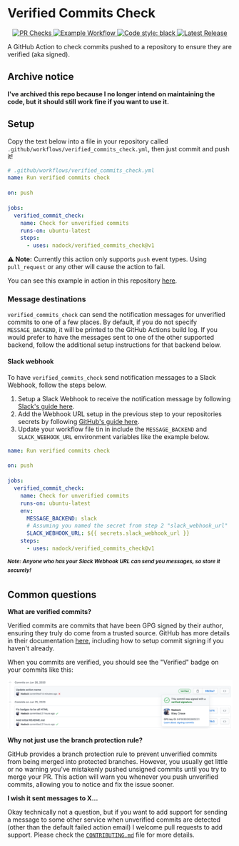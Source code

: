 <!-- markdownlint-disable MD033 -->
# Verified Commits Check

<!-- HTML here because we want centre alignment -->
<p align="center">
    <a href="https://github.com/Nadock/verified_commits_check/actions/workflows/pr_checks.yml">
        <img alt="PR Checks" src="https://github.com/Nadock/verified_commits_check/actions/workflows/pr_checks.yml/badge.svg">
    </a>
    <a href="https://github.com/Nadock/verified_commits_check/actions/workflows/example.yml">
        <img alt="Example Workflow" src="https://github.com/Nadock/verified_commits_check/actions/workflows/example.yml/badge.svg">
    </a>
    <a href="https://github.com/psf/black">
        <img alt="Code style: black" src="https://img.shields.io/badge/code%20style-black-000000.svg">
    </a>
    <a href="https://github.com/Nadock/verified_commits_check/releases">
      <img alt="Latest Release" src="https://img.shields.io/github/v/release/nadock/verified_commits_check?sort=semver">
    </a>
</p>

A GitHub Action to check commits pushed to a repository to ensure they are verified (aka signed).

## Archive notice

**I've archived this repo because I no longer intend on maintaining the code, but it should still work fine if you want to use it.**

## Setup

Copy the text below into a file in your repository called `.github/workflows/verified_commits_check.yml`, then just commit and push it!

```yaml
# .github/workflows/verified_commits_check.yml
name: Run verified commits check

on: push

jobs:
  verified_commit_check:
    name: Check for unverified commits
    runs-on: ubuntu-latest
    steps:
      - uses: nadock/verified_commits_check@v1
```

**:warning: Note:** Currently this action only supports `push` event types. Using `pull_request` or any other will cause the
action to fail.

You can see this example in action in this repository [here](https://github.com/nadock/verified_commits_check/actions?query=workflow%3A%22An+example+workflow%22).

### Message destinations

`verified_commits_check` can send the notification messages for unverified commits to one of a few places. By default, if you do not specify `MESSAGE_BACKEND`, it will be printed to the GitHub Actions build log. If you would prefer to have the messages sent to one of the other supported backend, follow the additional setup instructions for that backend below.

#### Slack webhook

To have `verified_commits_check` send notification messages to a Slack Webhook, follow the steps below.

1. Setup a Slack Webhook to receive the notification message by following [Slack's guide here](https://slack.com/help/articles/115005265063-Incoming-Webhooks-for-Slack).
2. Add the Webhook URL setup in the previous step to your repositories secrets by following [GitHub's guide here](https://docs.github.com/actions/configuring-and-managing-workflows/creating-and-storing-encrypted-secrets#creating-encrypted-secrets-for-a-repository).
3. Update your workflow file tin in include the `MESSAGE_BACKEND` and `SLACK_WEBHOOK_URL` environment variables like the example below.

```yaml
name: Run verified commits check

on: push

jobs:
  verified_commit_check:
    name: Check for unverified commits
    runs-on: ubuntu-latest
    env:
      MESSAGE_BACKEND: slack
      # Assuming you named the secret from step 2 "slack_webhook_url"
      SLACK_WEBHOOK_URL: ${{ secrets.slack_webhook_url }}
    steps:
      - uses: nadock/verified_commits_check@v1
```

<sup><b><i>Note: Anyone who has your Slack Webhook URL can send you messages, so store it securely!</i></b></sup>

## Common questions

**What are verified commits?**

Verified commits are commits that have been GPG signed by their author, ensuring they truly do come from a trusted source. GitHub has more details in their documentation [here](https://help.github.com/en/github/authenticating-to-github/managing-commit-signature-verification), including how to setup commit signing if you haven't already.

When you commits are verified, you should see the "Verified" badge on your commits like this:

![An example of the verified commits badge](./img/verified_badge_example.png)

**Why not just use the branch protection rule?**

GitHub provides a branch protection rule to prevent unverified commits from being merged into protected branches. However, you usually get little or no warning you've mistakenly pushed unsigned commits until you try to merge your PR. This action will warn you whenever you push unverified commits, allowing you to notice and fix the issue sooner.

**I wish it sent messages to X...**

Okay technically not a question, but if you want to add support for sending a message to some other service when unverified commits are detected (other than the default failed action email) I welcome pull requests to add support. Please check the [`CONTRIBUTING.md`](https://github.com/Nadock/verified_commits_check/blob/master/CONTRIBUTING.md) file for more details.
